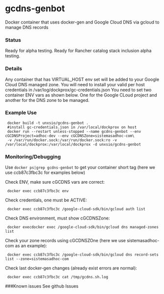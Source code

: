 # gcdns-genbot
Docker container that uses docker-gen and Google Cloud DNS via gcloud to manage DNS records

### Status
Ready for alpha testing.
Ready for Rancher catalog stack inclusion alpha testing.

### Details
Any container that has VIRTUAL_HOST env set will be added to your Google Cloud DNS managed zone.
You will need to install your valid per host credentials in /var/log/dockprox/gc-credentials.json
You need to set two container ENV vars as shown below. One for the Google CLoud project and another for the DNS zone
to be managed.

### Example Use
     docker build -t unxsio/gcdns-genbot .
     #install gc-credentials.json in /var/local/dockprox on host
     docker run --restart unless-stopped --name gcdns-genbot --env cGCDNSProject=adhoc-dev --env cGCDNSZone=sistemasadhoc-com\
     -v /var/run/docker.sock:/var/run/docker.sock:ro -v /var/local/dockprox:/var/local/dockprox -d unxsio/gcdns-genbot

### Monitoring/Debugging
Use `docker ps|grep gcdns-genbot` to get your container short tag (here we use ccb87c3fbc3c for examples below)

Check ENV, make sure cGCDNS vars are correct:

     docker exec ccb87c3fbc3c env
     
Check credentials, one must be ACTIVE:

     docker exec ccb87c3fbc3c /google-cloud-sdk/bin/gcloud auth list

Check DNS environment, must show cGCDNSZone:

     docker execdocker exec /google-cloud-sdk/bin/gcloud dns managed-zones list

Check your zone records using cGCDNSZOne (here we use sistemasadhoc-com as an example):

     docker exec ccb87c3fbc3c /google-cloud-sdk/bin/gcloud dns record-sets list --zone=sistemasadhoc-com

Check last docker-gen changes (already exist errors are normal):

     docker exec ccb87c3fbc3c cat /tmp/gcdns.sh.log
     
###Known issues
See github Issues
